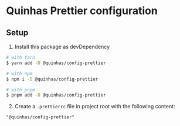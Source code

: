 # Quinhas Prettier configuration

## Setup

1. Install this package as devDependency

```sh
# with Yarn
$ yarn add -D @quinhas/config-prettier

# with npm
$ npm i -D @quinhas/config-prettier

# with pnpm
$ pnpm add -D @quinhas/config-prettier
```

2. Create a `.prettierrc` file in project root with the following content:

```
"@quinhas/config-prettier"
```
